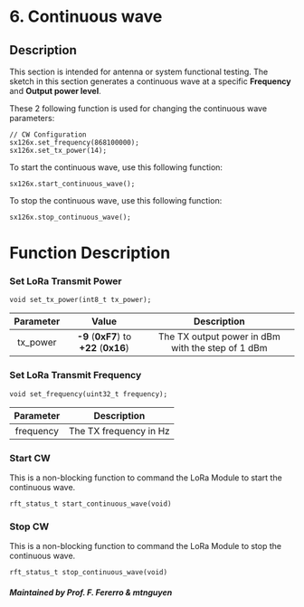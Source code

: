 # 6. Continuous wave

## Description

This section is intended for antenna or system functional testing. The sketch in this section generates a continuous wave at a specific **Frequency** and **Output power level**.

These 2 following function is used for changing the continuous wave parameters:

```
// CW Configuration
sx126x.set_frequency(868100000);
sx126x.set_tx_power(14);
```

To start the continuous wave, use this following function:

```
sx126x.start_continuous_wave();
```

To stop the continuous wave, use this following function:

```
sx126x.stop_continuous_wave();
```

# Function Description

### Set LoRa Transmit Power
```
void set_tx_power(int8_t tx_power);
```

| Parameter | Value                                   | Description                                       |
|:---------:|:---------------------------------------:|:-------------------------------------------------:|
|  tx_power | **-9** (**0xF7**) to **+22** (**0x16**) | The TX output power in dBm with the step of 1 dBm |

### Set LoRa Transmit Frequency
```
void set_frequency(uint32_t frequency);
```

| Parameter |       Description      |
|:---------:|:----------------------:|
| frequency | The TX frequency in Hz |

### Start CW

This is a non-blocking function to command the LoRa Module to start the continuous wave.

```
rft_status_t start_continuous_wave(void)
```

### Stop CW

This is a non-blocking function to command the LoRa Module to stop the continuous wave.

```
rft_status_t stop_continuous_wave(void)
```

##### Maintained by Prof. F. Fererro & mtnguyen
